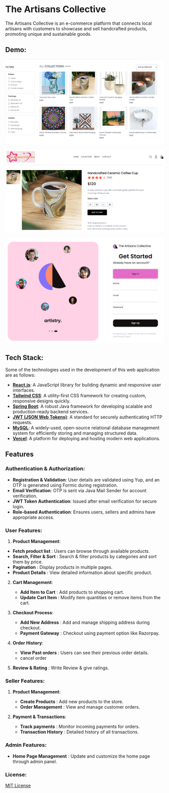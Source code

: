 # The Artisans Collective

The Artisans Collective is an e-commerce platform that connects local artisans with customers to showcase and sell handcrafted products, promoting unique and sustainable goods.

## Demo:

![Product-List](https://github.com/rangari-rani/The-Artisans-Collective/blob/e8dbbb7beb325a0e88b5ee0a23e19abe074288cd/art1.png)

![Product-Description](https://github.com/rangari-rani/The-Artisans-Collective/blob/e8dbbb7beb325a0e88b5ee0a23e19abe074288cd/art2.png)

![Login](https://github.com/rangari-rani/The-Artisans-Collective/blob/e8dbbb7beb325a0e88b5ee0a23e19abe074288cd/art4.png)

## Tech Stack:
Some of the technologies used in the development of this web application are as follows:

- **[React.js](https://reactjs.org/)**: A JavaScript library for building dynamic and responsive user interfaces.
- **[Tailwind CSS](https://tailwindcss.com/)**: A utility-first CSS framework for creating custom, responsive designs quickly.
- **[Spring Boot](https://spring.io/projects/spring-boot)**: A robust Java framework for developing scalable and production-ready backend services.
- **[JWT (JSON Web Tokens)](https://jwt.io/)**: A standard for securely authenticating HTTP requests.
- **[MySQL](https://www.mysql.com/)**: A widely-used, open-source relational database management system for efficiently storing and managing structured data.
- **[Vercel](https://vercel.com/)**: A platform for deploying and hosting modern web applications.

## Features

### Authentication & Authorization:
- **Registration & Validation**: User details are validated using Yup, and an OTP is generated using Formic during registration.
- **Email Verification**: OTP is sent via Java Mail Sender for account verification.
- **JWT Token Authentication**: Issued after email verification for secure login.
- **Role-based Authentication**: Ensures users, sellers and admins have appropriate access.

### User Features:
1. **Product Management**:
  - **Fetch product list** : Users can browse through available products.
  - **Search, Filter & Sort** : Search & filter products by categories and sort them by price.
  - **Pagination** : Display products in multiple pages.
  - **Product Details** : View detailed information about specific product.

2. **Cart Management**:
   - **Add Item to Cart** : Add products to shopping cart. 
   - **Update Cart Item** : Modify item quantities or remove items from the cart.

3. **Checkout Process**:
   - **Add New Address** : Add and manage shipping address during checkout.
   - **Payment Gateway** : Checkout using payment option like Razorpay.

4. **Order History**:
   - **View Past orders** : Users can see their previous order details.
   - cancel order

5. **Review & Rating** : Write Review & give ratings.

### Seller Features:
1. **Product Management**:
   - **Create Products** : Add new products to the store.
   - **Order Management** : View and manage customer orders.

2. **Payment & Transactions**:
   - **Track payments** : Monitor incoming payments for orders. 
   - **Transaction History** : Detailed history of all transactions.

### Admin Features:
- **Home Page Management** : Update and customize the home page through admin panel.

### License:
[MIT License](LICENSE)




